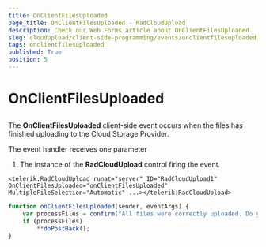 ```yaml
---
title: OnClientFilesUploaded
page_title: OnClientFilesUploaded - RadCloudUpload
description: Check our Web Forms article about OnClientFilesUploaded.
slug: cloudupload/client-side-programming/events/onclientfilesuploaded
tags: onclientfilesuploaded
published: True
position: 5
---
```


# OnClientFilesUploaded



## 

The **OnClientFilesUploaded** client-side event occurs when the files has finished uploading to the Cloud Storage Provider.

The event handler receives one parameter

1. The instance of the **RadCloudUpload** control firing the event.

````ASP.NET
<telerik:RadCloudUpload runat="server" ID="RadCloudUpload1" OnClientFilesUploaded="onClientFilesUploaded" MultipleFileSelection="Automatic" ...></telerik:RadCloudUpload>
````



````JavaScript
function onClientFilesUploaded(sender, eventArgs) {
	var processFiles = confirm("All files were correctly uploaded. Do you want to process them to the Cloud Storage?");
	if (processFiles)
		**doPostBack();
}
````


